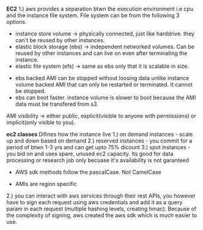 **EC2**
1.) aws provides a separation btwn the execution environment i.e cpu and the instance file system. File system can be from the following 3 options.
 - instance store volume -> physically connected, just like harddrive. they can't be reused by other instances.
 - elastic block storage (ebs) -> independent networked volumes. Can be reused by other instances and can live on even after terminating the instance.
 - elastic file system (efs) -> same as ebs only that it is scalable in size.

* ebs backed AMI can be stopped without loosing data unlike instance volume backed AMI that can only be restarted or terminated. It cannot be stopped.
* ebs can boot faster. instance volume is slower to boot because the AMI data must be transfered from s3.

AMI visibility -> either public, explicit(visible to anyone with permissions) or implicit(only visible to you).

**ec2 classes**
Difines how the instance live
1.) on demand instances - scale up and down based on demand
2.) reserved instances - you commit for a period of btwn 1-3 yrs and can get upto 75% dicount
3.) spot instances - you bid on and uses spare, unused ec2 capacity. Its good for data processing or research job only becuase it's availability is not garanteed

* AWS sdk methods follow the pascalCase. Not CamelCase

* AMIs are region specific

2.) you can interact with aws services through their rest APIs, you however have to sign each request using aws credentials and add it as a query param in each request (multiple hashing levels, creating hmac). Because of the complexity of signing, aws created the aws sdk which is much easier to use.